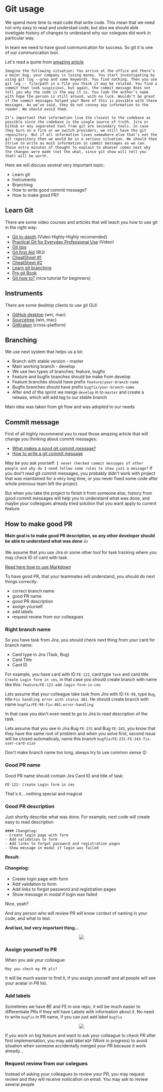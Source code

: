 # Git usage

We spend more time to read code that write code. This mean that we need not only easy to read and understad code, but also we should able invetigate history of changes to undestand why our colegues did work in particular way.

In team we need to have good communication for success. So git it is one of our communication tool.

Let's read a quote from [amazing article](https://hackernoon.com/what-makes-a-good-commit-message-995d23687ad)

```
Imagine the following situation: You arrive at the office and there’s a major bug, your company is losing money. You start investigating by using git log --grep and some keywords. You find nothing. Then you use git log -- file/path in a file you think it may be related. You find a commit that look suspicious, but again, the commit message does not tell you why the code is the way it is. You look the author’s name with hope the person is still around, with no luck. Wouldn’t be great if the commit messages helped you? None of this is possible with these messages. As we’ve said, they do not convey any information to the reader. We should avoid them.

It’s important that information live the closest to the codebase as possible since the codebase is the single source of truth. Jira or Github or any separated tool from git are secondary tools. In case they burn on a fire or we switch providers, we still have the git repository. But if all information lives somewhere else that’s not the git repository then we would be in a serious situation. We should then strive to write as much information in commit messages as we can. Those extra minutes of thought to explain to whoever comes next why the changes were made (not the what, since git show will tell you that) will be worth.
```

Here we will discuss several very important topic:
- Learn git
- Instruments
- Branching
- How to write good commit message?
- How to make good PR?

## Learn Git
There are some video courses and articles that will teach you how to use git in the right way:
- [Git In-depth](https://frontendmasters.com/courses/git-in-depth/) (Video Highly-Highly recomended)
- [Practical Git for Everyday Professional Use](https://egghead.io/courses/practical-git-for-everyday-professional-use) (Video)
- [Git tips](https://github.com/git-tips/tips)
- [Git first Aid](http://firstaidgit.ru) (RU)
- [CheatSheet #1](https://www.git-tower.com/blog/git-cheat-sheet/)
- [CheatSheet #2](http://ndpsoftware.com)
- [Learn git branching](https://learngitbranching.js.org/)
- [Pro git Book](https://book.git-scm.com/book/en/v2)
- [Git how to?](https://githowto.com) (nice tutorial for beginners)

## Instruments
There are some desktop clients to use git GUI:
- [GitHub desktop](https://desktop.github.com/) (win, mac)
- [Sourcetree](https://www.sourcetreeapp.com/) (win, mac)
- [GitKraken](https://www.gitkraken.com/git-client) (cross-platform)

## Branching
We use next system that helps us a lot:
- Branch with stable version - master
- Main working branch - develop
- We use two types of branches: feature, bugfix
- Feature and bugfix branches should be make from develop
- Feature branches should have prefix `feature/your-branch-name`
- Bugfix branches should have prefix `bugfix/your-branch-name`
- After end of the sprint we merge `develop` in to `master` and create a release, which will add tag to our stable branch

Main idea was taken from git flow and was adopted to our needs

## Commit message
First of all highly recommend you to read those amazing article that will change you thinking about commit messages:
- [What makes a good git commit message?](https://hackernoon.com/what-makes-a-good-commit-message-995d23687ad)
- [How to write a git commit message](https://chris.beams.io/posts/git-commit/)

May be you ask yourself: `I never checked commit messages of other people and why do I need follow some rules to show just a message?` If you don't read git commit messages, you probably didn't work with project that was maintained for a very long time, or you never fixed some code after whole previous team left the project.

But when you take the project to finish it from someone else, history from good commit messages will help you to understand what was done, and maybe your colleagues already tried solution that you want apply to current feature.

## How to make good PR
**Main goal is to make good PR description, so any other developer should be able to understand what was done** :+1:

We assume that you use Jira or some other tool for task tracking where you may check ID of card with task.

[Read here how to use Markdown](https://github.com/adam-p/markdown-here/wiki/Markdown-Cheatsheet)

To have good PR, that your teammates will understand, you should do next things correctly:
- correct branch name
- good PR name
- good PR description
- assign yourself
- add labels
- request review from our colleagues

### Right branch name
So you have task from Jira, you should check next thing from your card for branch name:
- Card type in Jira (Task, Bug)
- Card Title
- Card ID

For example, you have card with ID `FE-122`, card type `Task` and card title `Create Login form in cms`, in that case you should create branch with name like this:
`feature/FE-122-add-login-form-in-cms`

Lets assume that your colleague take task from Jira with ID `FE-99`, type `Bug`, title `Fix handling error with status 401`. He should create branch with name `bugfix/FE-99-fix-401-error-handling`

In that case you don't even need to go to Jira to read description of the task.

Lets assume that you see in Jira Bug `FE-231` and Bug `FE-243`, you know that they have the same root of problem and when you solve first, second issue will be closed automaticaly, name this branch `bugfix/FE-231-FE-243-fix-user-card-size`

Don't make branch name too long, always try to use common sense :wink:

### Good PR name
Good PR name should contain Jira Card ID and title of task:

`FE-122: Create Login form in cms`

That's it... nothing special and magical

### Good PR description
Just shortly describe what was done. For example, next code will create easy to read description
```
#### Changelog:
- Create login page with form
- Add validation to form
- Add links to forgot password and registration pages
- Show message in modal if login was failed
```
**Result:**
#### Changelog:
- Create login page with form
- Add validation to form
- Add links to forgot password and registration pages
- Show message in modal if login was failed

Nice, yeah?

And any person who will review PR will know context of naming in your code, and what to test.

**And last, but very important thing...**

<p align="center">
  <img src="./screenshots/labels.png">
</p>

### Assign yourself to PR
When you ask your colleague:

`May you check my PR plz?`

It will be much easier to find it, if you assign yourself and all people will see your avatar in PR list.

### Add labels
Sometimes we have BE and FE in one repo, it will be much easier to differentiate PRs if they will have Labels with information about it. No need to write `bugfix` in PR name, if you can just add label `bugfix`

<p align="center">
  <img src="./screenshots/wip-label.png">
</p>

If you work on big feature and want to ask your colleague to check PR after first implementation, you may add label `WIP` (Work in progress) to avoid situation when someone accidentally merged your PR because it work already...

### Request review from our colegues
Instead of asking your colleagues to review your PR, you may request review and they will receive notiication on email. You may ask to review several people
